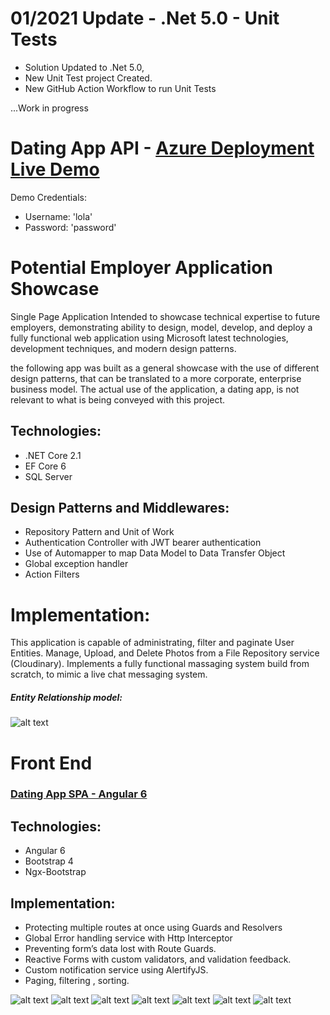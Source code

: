 # 01/2021 Update - .Net 5.0 - Unit Tests
 - Solution Updated to .Net 5.0,
 - New Unit Test project Created.
 - New GitHub Action Workflow to run Unit Tests


...Work in progress

# Dating App API - [Azure Deployment Live Demo](https://da-app-jc.azurewebsites.net) 
Demo Credentials: 
- Username: 'lola'
- Password: 'password'
# Potential Employer Application Showcase 
Single Page Application Intended to showcase technical expertise to future employers, demonstrating  ability to design, model, develop, and deploy a fully functional web application using Microsoft latest technologies,  development techniques, and modern design patterns.


the following app was built as a general showcase with the use of different design patterns, that can be translated to a more corporate, enterprise business model. The actual use of the application, a dating app, is not relevant to what is being conveyed with this project.



## Technologies:
- .NET Core 2.1 
- EF Core 6
- SQL Server

## Design Patterns and Middlewares:
- Repository Pattern and Unit of Work
- Authentication Controller with JWT bearer authentication
- Use of Automapper to map Data Model to Data Transfer Object
- Global exception handler
- Action Filters

# Implementation:

This application is capable of administrating, filter and paginate User Entities. Manage, Upload, and Delete Photos from a File Repository service (Cloudinary). Implements a fully functional massaging system build from scratch, to mimic a live chat messaging system.


##### Entity Relationship model:
![alt text](https://res.cloudinary.com/diab5vgnd/image/upload/v1542388871/ERDatingApp.jpg)


# Front End

### [Dating App SPA - Angular 6](https://github.com/curajorge/DatingApp)

## Technologies:
- Angular 6
- Bootstrap 4
- Ngx-Bootstrap

## Implementation: 

- Protecting multiple routes at once using Guards and Resolvers
- Global Error handling service with Http Interceptor
- Preventing form’s data lost with Route Guards. 
- Reactive Forms with custom validators, and validation feedback.
- Custom notification service using AlertifyJS.
- Paging, filtering , sorting.

![alt text](https://res.cloudinary.com/diab5vgnd/image/upload/v1542393516/DatingApp/login.jpg)
![alt text](https://res.cloudinary.com/diab5vgnd/image/upload/v1542393517/DatingApp/Members.jpg)
![alt text](https://res.cloudinary.com/diab5vgnd/image/upload/v1542393518/DatingApp/Profile.jpg)
![alt text](https://res.cloudinary.com/diab5vgnd/image/upload/v1542393516/DatingApp/Upload.jpg)
![alt text](https://res.cloudinary.com/diab5vgnd/image/upload/v1542393515/DatingApp/signup.jpg)
![alt text](https://res.cloudinary.com/diab5vgnd/image/upload/v1542393516/DatingApp/Imbox.jpg)
![alt text](https://res.cloudinary.com/diab5vgnd/image/upload/v1542393518/DatingApp/MessageThread.jpg)
